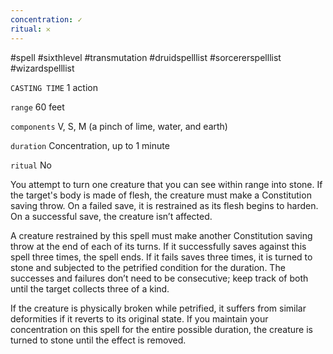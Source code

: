 ```yaml
---
concentration: ✓
ritual: 𐄂
---
```

#spell #sixthlevel #transmutation #druidspelllist #sorcererspelllist #wizardspelllist

`CASTING TIME`
1 action

`range`
60 feet

`components`
V, S, M (a pinch of lime, water, and earth)

`duration`
Concentration, up to 1 minute

`ritual`
No

You attempt to turn one creature that you can see within range into stone. If the target's body is made of flesh, the creature must make a Constitution saving throw. On a failed save, it is restrained as its flesh begins to harden. On a successful save, the creature isn’t affected.

A creature restrained by this spell must make another Constitution saving throw at the end of each of its turns. If it successfully saves against this spell three times, the spell ends. If it fails saves three times, it is turned to stone and subjected to the petrified condition for the duration. The successes and failures don’t need to be consecutive; keep track of both until the target collects three of a kind.

If the creature is physically broken while petrified, it suffers from similar deformities if it reverts to its original state. If you maintain your concentration on this spell for the entire possible duration, the creature is turned to stone until the effect is removed.